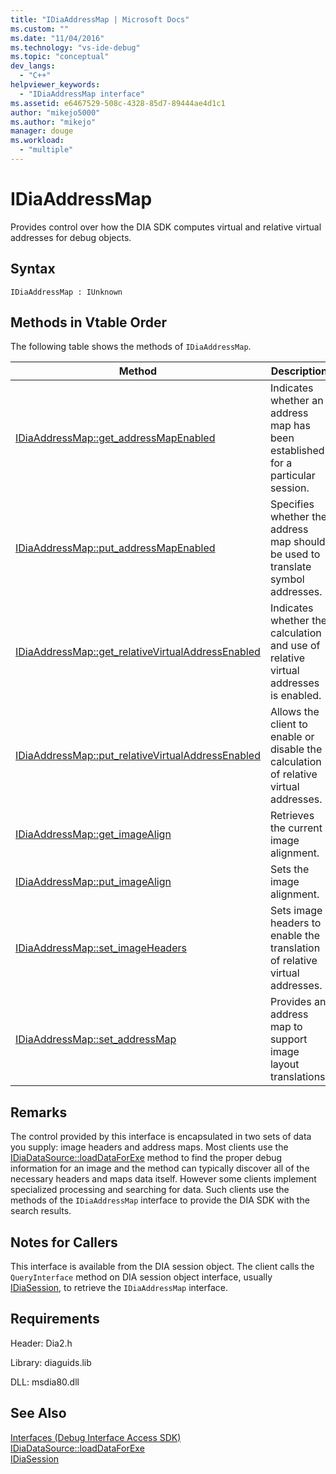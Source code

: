```yaml
---
title: "IDiaAddressMap | Microsoft Docs"
ms.custom: ""
ms.date: "11/04/2016"
ms.technology: "vs-ide-debug"
ms.topic: "conceptual"
dev_langs: 
  - "C++"
helpviewer_keywords: 
  - "IDiaAddressMap interface"
ms.assetid: e6467529-508c-4328-85d7-89444ae4d1c1
author: "mikejo5000"
ms.author: "mikejo"
manager: douge
ms.workload: 
  - "multiple"
---
```

# IDiaAddressMap
Provides control over how the DIA SDK computes virtual and relative virtual addresses for debug objects.  
  
## Syntax  
  
```  
IDiaAddressMap : IUnknown  
```  
  
## Methods in Vtable Order  
 The following table shows the methods of `IDiaAddressMap`.  
  
|Method|Description|  
|------------|-----------------|  
|[IDiaAddressMap::get_addressMapEnabled](../../debugger/debug-interface-access/idiaaddressmap-get-addressmapenabled.md)|Indicates whether an address map has been established for a particular session.|  
|[IDiaAddressMap::put_addressMapEnabled](../../debugger/debug-interface-access/idiaaddressmap-put-addressmapenabled.md)|Specifies whether the address map should be used to translate symbol addresses.|  
|[IDiaAddressMap::get_relativeVirtualAddressEnabled](../../debugger/debug-interface-access/idiaaddressmap-get-relativevirtualaddressenabled.md)|Indicates whether the calculation and use of relative virtual addresses is enabled.|  
|[IDiaAddressMap::put_relativeVirtualAddressEnabled](../../debugger/debug-interface-access/idiaaddressmap-put-relativevirtualaddressenabled.md)|Allows the client to enable or disable the calculation of relative virtual addresses.|  
|[IDiaAddressMap::get_imageAlign](../../debugger/debug-interface-access/idiaaddressmap-get-imagealign.md)|Retrieves the current image alignment.|  
|[IDiaAddressMap::put_imageAlign](../../debugger/debug-interface-access/idiaaddressmap-put-imagealign.md)|Sets the image alignment.|  
|[IDiaAddressMap::set_imageHeaders](../../debugger/debug-interface-access/idiaaddressmap-set-imageheaders.md)|Sets image headers to enable the translation of relative virtual addresses.|  
|[IDiaAddressMap::set_addressMap](../../debugger/debug-interface-access/idiaaddressmap-set-addressmap.md)|Provides an address map to support image layout translations.|  
  
## Remarks  
 The control provided by this interface is encapsulated in two sets of data you supply: image headers and address maps. Most clients use the [IDiaDataSource::loadDataForExe](../../debugger/debug-interface-access/idiadatasource-loaddataforexe.md) method to find the proper debug information for an image and the method can typically discover all of the necessary headers and maps data itself. However some clients implement specialized processing and searching for data. Such clients use the methods of the `IDiaAddressMap` interface to provide the DIA SDK with the search results.  
  
## Notes for Callers  
 This interface is available from the DIA session object. The client calls the `QueryInterface` method on DIA session object interface, usually [IDiaSession](../../debugger/debug-interface-access/idiasession.md), to retrieve the `IDiaAddressMap` interface.  
  
## Requirements  
 Header: Dia2.h  
  
 Library: diaguids.lib  
  
 DLL: msdia80.dll  
  
## See Also  
 [Interfaces (Debug Interface Access SDK)](../../debugger/debug-interface-access/interfaces-debug-interface-access-sdk.md)   
 [IDiaDataSource::loadDataForExe](../../debugger/debug-interface-access/idiadatasource-loaddataforexe.md)   
 [IDiaSession](../../debugger/debug-interface-access/idiasession.md)